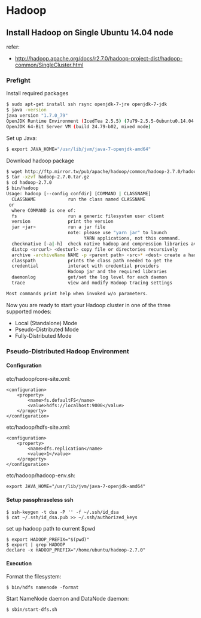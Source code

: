 Hadoop
======

Install Hadoop on Single Ubuntu 14.04 node 
------------------------------------------

refer:
- http://hadoop.apache.org/docs/r2.7.0/hadoop-project-dist/hadoop-common/SingleCluster.html

### Prefight

Install required packages
```bash
$ sudo apt-get install ssh rsync openjdk-7-jre openjdk-7-jdk 
$ java -version
java version "1.7.0_79"
OpenJDK Runtime Environment (IcedTea 2.5.5) (7u79-2.5.5-0ubuntu0.14.04.2)
OpenJDK 64-Bit Server VM (build 24.79-b02, mixed mode)
```

Set up Java:

```bash
$ export JAVA_HOME="/usr/lib/jvm/java-7-openjdk-amd64"
```

Download hadoop package

```bash
$ wget http://ftp.mirror.tw/pub/apache/hadoop/common/hadoop-2.7.0/hadoop-2.7.0.tar.gz
$ tar -xzvf hadoop-2.7.0.tar.gz 
$ cd hadoop-2.7.0
$ bin/hadoop
Usage: hadoop [--config confdir] [COMMAND | CLASSNAME]
  CLASSNAME            run the class named CLASSNAME
 or
  where COMMAND is one of:
  fs                   run a generic filesystem user client
  version              print the version
  jar <jar>            run a jar file
                       note: please use "yarn jar" to launch
                             YARN applications, not this command.
  checknative [-a|-h]  check native hadoop and compression libraries availability
  distcp <srcurl> <desturl> copy file or directories recursively
  archive -archiveName NAME -p <parent path> <src>* <dest> create a hadoop archive
  classpath            prints the class path needed to get the
  credential           interact with credential providers
                       Hadoop jar and the required libraries
  daemonlog            get/set the log level for each daemon
  trace                view and modify Hadoop tracing settings

Most commands print help when invoked w/o parameters.
```

Now you are ready to start your Hadoop cluster in one of the three supported modes:

* Local (Standalone) Mode
* Pseudo-Distributed Mode
* Fully-Distributed Mode



### Pseudo-Distributed Hadoop Environment

#### Configuration

etc/hadoop/core-site.xml:
```
<configuration>
    <property>
        <name>fs.defaultFS</name>
        <value>hdfs://localhost:9000</value>
    </property>
</configuration>
```

etc/hadoop/hdfs-site.xml:
```
<configuration>
    <property>
        <name>dfs.replication</name>
        <value>1</value>
    </property>
</configuration>
```

etc/hadoop/hadoop-env.sh:
```
export JAVA_HOME="/usr/lib/jvm/java-7-openjdk-amd64"
```

#### Setup passphraseless ssh

```
$ ssh-keygen -t dsa -P '' -f ~/.ssh/id_dsa
$ cat ~/.ssh/id_dsa.pub >> ~/.ssh/authorized_keys
```

set up hadoop path to current $pwd
```
$ export HADOOP_PREFIX="$(pwd)"
$ export | grep HADOOP
declare -x HADOOP_PREFIX="/home/ubuntu/hadoop-2.7.0"
```

#### Execution

Format the filesystem:
```
$ bin/hdfs namenode -format
```

Start NameNode daemon and DataNode daemon:
```
$ sbin/start-dfs.sh
```
